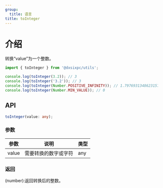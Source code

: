 ```yaml
---
group:
  title: 语言
title: toInteger
---
```


# 介绍

转换“value”为一个整数。

```js
import { toInteger } from '@dxsixpc/utils';

console.log(toInteger(3.2)); // 3
console.log(toInteger('3.2')); // 3
console.log(toInteger(Number.POSITIVE_INFINITY)); // 1.7976931348623157e+308
console.log(toInteger(Number.MIN_VALUE)); // 0
```

## API

```typescript
toInteger(value: any);
```

### 参数

| 参数  | 说明                 | 类型 |
| ----- | -------------------- | ---- |
| value | 需要转换的数字或字符 | any  |

### 返回

(number):返回转换后的整数。
